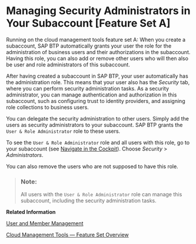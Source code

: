<!-- loio6752c4b8435c456ebf67a97ddbbcb267 -->

# Managing Security Administrators in Your Subaccount \[Feature Set A\]

Running on the cloud management tools feature set A: When you create a subaccount, SAP BTP automatically grants your user the role for the administration of business users and their authorizations in the subaccount. Having this role, you can also add or remove other users who will then also be user and role administrators of this subaccount.

After having created a subaccount in SAP BTP, your user automatically has the administration role. This means that your user also has the *Security* tab, where you can perform security administration tasks. As a security administrator, you can manage authentication and authorization in this subaccount, such as configuring trust to identity providers, and assigning role collections to business users.

You can delegate the security administration to other users. Simply add the users as security administrators to your subaccount. SAP BTP grants the `User & Role Administrator` role to these users.

To see the `User & Role Administrator` role and all users with this role, go to your subaccount \(see [Navigate in the Cockpit](navigate-in-the-cockpit-0874895.md)\). Choose *Security* \> *Administrators*.

You can also remove the users who are not supposed to have this role.

> ### Note:  
> All users with the `User & Role Administrator` role can manage this subaccount, including the security administration tasks.

**Related Information**  


[User and Member Management](../10-concepts/user-and-member-management-cc1c676.md "On SAP BTP, member management takes place at all levels from global account to environment, while user management is relevant for business applications.")

[Cloud Management Tools — Feature Set Overview](../10-concepts/cloud-management-tools-feature-set-overview-caf4e4e.md "Cloud management tools represent the group of technologies designed for managing SAP BTP.")

